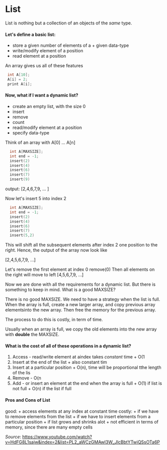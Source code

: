 # List

List is nothing but a collection of an objects of the *same* type.

#### Let's define a basic list:
  + store a given number of elements of a + given data-type
  + write/modify element of a position
  + read element at a position

An array gives us all of these features

``` c
 int A[10];
 A[i] = 2;
 print A[i];
```

#### Now, what if I want a dynamic list?
  + create an empty list, with the size 0
  + insert
  + remove
  + count
  + read/modify element at a position
  + specify data-type


Think of an array with
A[0] ... A[n]


``` c
  int A[MAXSIZE];
  int end = -1;
  insert(2)
  insert(4)
  insert(6)
  insert(7)
  insert(9)
```

output: [2,4,6,7,9, ... ]

Now let's insert 5 into index 2
``` c
  int A[MAXSIZE];
  int end = -1;
  insert(2)
  insert(4)
  insert(6)
  insert(7)
  insert(5,2)
```
This will shift all the subsequent elements after index 2 one position to the right.  Hence, the output of the array now look like

[2,4,5,6,7,9, ...]

Let's remove the first element at index 0
remove(0)
Then all elements on the right will move to left
[4,5,6,7,9, ...]

Now we are done with all the requirements for a dynamic list.  But there is something to keep in mind.  What is a good MAXSIZE?

There is no good MAXSIZE.  We need to have a strategy when the list is full.  When the array is full, create a new larger array, and copy previous array elementsinto the new array.  Then free the memory for the previous array.

The process to do this is costly, in term of time.

Usually when an array is full, we copy the old elements into the new array with **double** the MAXSIZE.

#### What is the cost of all of these operations in a dynamic list?
  1. Access - read/write element at aindex takes *constant* time
    + O(1
  2. Insert at the end of the list
    + also constant tim
  3. Insert at a particular position
    + O(n), time will be proportional tthe length of the lis
  4. Remove - O(n
  5. Add - or insert an element at the end when the array is full
    + O(1) if list is not full
    + O(n) if the list if full

#### Pros and Cons of List
good:
    + access elements at any index at constant time
costly:
    + if we have to remove elements from the list
    + if we have to insert elements from a particular position
    + if list grows and shrinks alot
    + not efficient in terms of memory, since there are many empty cells


*Source*: https://www.youtube.com/watch?v=HdFG8L1sajw&index=2&list=PL2_aWCzGMAwI3W_JlcBbtYTwiQSsOTa6P
